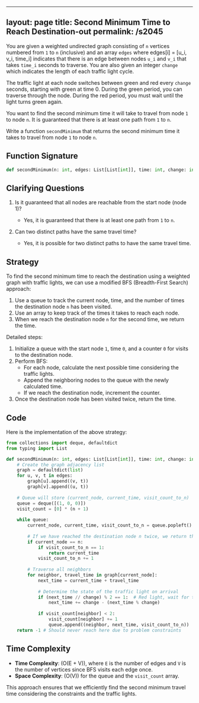 
---
layout: page
title:  Second Minimum Time to Reach Destination-out
permalink: /s2045
---
You are given a weighted undirected graph consisting of `n` vertices numbered from `1` to `n` (inclusive) and an array `edges` where edges[i] = [u_i, v_i, time_i] indicates that there is an edge between nodes `u_i` and `v_i` that takes `time_i` seconds to traverse. You are also given an integer `change` which indicates the length of each traffic light cycle.

The traffic light at each node switches between green and red every `change` seconds, starting with green at time 0. During the green period, you can traverse through the node. During the red period, you must wait until the light turns green again.

You want to find the second minimum time it will take to travel from node `1` to node `n`. It is guaranteed that there is at least one path from `1` to `n`.

Write a function `secondMinimum` that returns the second minimum time it takes to travel from node `1` to node `n`.

## Function Signature
```python
def secondMinimum(n: int, edges: List[List[int]], time: int, change: int) -> int:
```

## Clarifying Questions
1. Is it guaranteed that all nodes are reachable from the start node (node 1)?
   - Yes, it is guaranteed that there is at least one path from `1` to `n`.
   
2. Can two distinct paths have the same travel time?
   - Yes, it is possible for two distinct paths to have the same travel time.

## Strategy
To find the second minimum time to reach the destination using a weighted graph with traffic lights, we can use a modified BFS (Breadth-First Search) approach:
1. Use a queue to track the current node, time, and the number of times the destination node `n` has been visited.
2. Use an array to keep track of the times it takes to reach each node.
3. When we reach the destination node `n` for the second time, we return the time.

Detailed steps:
1. Initialize a queue with the start node `1`, time `0`, and a counter `0` for visits to the destination node.
2. Perform BFS:
   - For each node, calculate the next possible time considering the traffic lights.
   - Append the neighboring nodes to the queue with the newly calculated time.
   - If we reach the destination node, increment the counter.
3. Once the destination node has been visited twice, return the time.

## Code
Here is the implementation of the above strategy:

```python
from collections import deque, defaultdict
from typing import List

def secondMinimum(n: int, edges: List[List[int]], time: int, change: int) -> int:
    # Create the graph adjacency list
    graph = defaultdict(list)
    for u, v, t in edges:
        graph[u].append((v, t))
        graph[v].append((u, t))
    
    # Queue will store (current_node, current_time, visit_count_to_n)
    queue = deque([(1, 0, 0)])
    visit_count = [0] * (n + 1)
    
    while queue:
        current_node, current_time, visit_count_to_n = queue.popleft()
        
        # If we have reached the destination node n twice, we return the time
        if current_node == n:
            if visit_count_to_n == 1:
                return current_time
            visit_count_to_n += 1
        
        # Traverse all neighbors
        for neighbor, travel_time in graph[current_node]:
            next_time = current_time + travel_time
            
            # Determine the state of the traffic light on arrival
            if (next_time // change) % 2 == 1:  # Red light, wait for the next green
                next_time += change - (next_time % change)
            
            if visit_count[neighbor] < 2:
                visit_count[neighbor] += 1
                queue.append((neighbor, next_time, visit_count_to_n))
    return -1 # Should never reach here due to problem constraints

```

## Time Complexity
- **Time Complexity**: \(O(E + V)\), where `E` is the number of edges and `V` is the number of vertices since BFS visits each edge once.
- **Space Complexity**: \(O(V)\) for the queue and the `visit_count` array. 

This approach ensures that we efficiently find the second minimum travel time considering the constraints and the traffic lights.